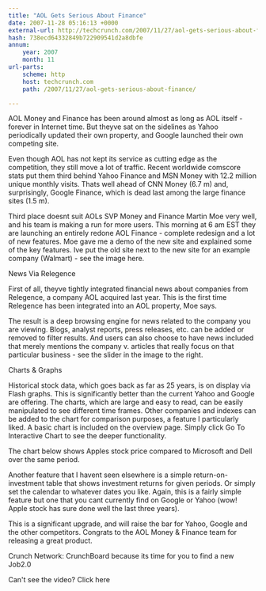 ```yaml
---
title: "AOL Gets Serious About Finance"
date: 2007-11-28 05:16:13 +0000
external-url: http://techcrunch.com/2007/11/27/aol-gets-serious-about-finance/
hash: 738ecd64332849b722909541d2a8dbfe
annum:
    year: 2007
    month: 11
url-parts:
    scheme: http
    host: techcrunch.com
    path: /2007/11/27/aol-gets-serious-about-finance/

---
```


AOL Money and Finance has been around almost as long as AOL itself - forever in Internet time. But theyve sat on the sidelines as Yahoo periodically updated their own property, and Google launched their own competing site.

Even though AOL has not kept its service as cutting edge as the competition, they still move a lot of traffic. Recent worldwide comscore stats put them third behind Yahoo Finance and MSN Money with 12.2 million unique monthly visits. Thats well ahead of CNN Money (6.7 m) and, surprisingly, Google Finance, which is dead last among the large finance sites (1.5 m).



Third place doesnt suit AOLs SVP Money and Finance Martin Moe very well, and his team is making a run for more users. This morning at 6 am EST they are launching an entirely redone AOL Finance - complete redesign and a lot of new features. Moe gave me a demo of the new site and explained some of the key features. Ive put the old site next to the new site for an example company (Walmart) - see the image here.

News Via Relegence

First of all, theyve tightly integrated financial news about companies from Relegence, a company AOL acquired last year. This is the first time Relegence has been integrated into an AOL property, Moe says.  

The result is a deep browsing engine for news related to the company you are viewing. Blogs, analyst reports, press releases, etc. can be added or removed to filter results. And users can also choose to have news included that merely mentions the company v. articles that really focus on that particular business - see the slider in the image to the right.

Charts & Graphs

Historical stock data, which goes back as far as 25 years, is on display via Flash graphs. This is significantly better than the current Yahoo and Google are offering. The charts, which are large and easy to read, can be easily manipulated to see different time frames. Other companies and indexes can be added to the chart for comparison purposes, a feature I particularly liked. A basic chart is included on the overview page. Simply click Go To Interactive Chart to see the deeper functionality.

The chart below shows Apples stock price compared to Microsoft and Dell over the same period.



Another feature that I havent seen elsewhere is a simple return-on-investment table that shows investment returns for given periods. Or simply set the calendar to whatever dates you like. Again, this is a fairly simple feature but one that you cant currently find on Google or Yahoo (wow! Apple stock has sure done well the last three years).

This is a significant upgrade, and will raise the bar for Yahoo, Google and the other competitors. Congrats to the AOL Money & Finance team for releasing a great product.

Crunch Network:  CrunchBoard because its time for you to find a new Job2.0





  
     
      
      
      
    
    
      

    
  
  Can't see the video? Click here
